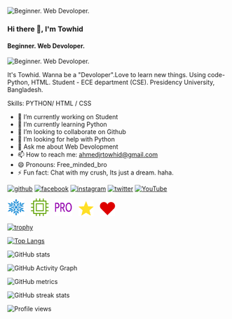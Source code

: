 ![Beginner. Web Devoloper.](https://scontent.fdac140-1.fna.fbcdn.net/v/t39.30808-6/326357926_1844370495937457_5079604706829497413_n.jpg?stp=dst-jpg_p720x720&_nc_cat=106&ccb=1-7&_nc_sid=e3f864&_nc_eui2=AeG77ayffqIle132Y5KcO6wU3t-vFep2Lkje368V6nYuSMobHZO3YZ4m-5ZDGJ_QITEDOT3UNDp4JyG2zr_HYSSQ&_nc_ohc=hFqL8q8lb5AAX96jzHg&_nc_ht=scontent.fdac140-1.fna&oh=00_AfAq1lSH0ih-qyXGy2EHnucKy6uI3mIo-M2aOB-fl7fBJg&oe=63F10E49)


### Hi there 👋, I'm Towhid
#### Beginner. Web Devoloper.
![Beginner. Web Devoloper.](https://scontent.fdac140-1.fna.fbcdn.net/v/t39.30808-6/326357926_1844370495937457_5079604706829497413_n.jpg?stp=dst-jpg_p720x720&_nc_cat=106&ccb=1-7&_nc_sid=e3f864&_nc_eui2=AeG77ayffqIle132Y5KcO6wU3t-vFep2Lkje368V6nYuSMobHZO3YZ4m-5ZDGJ_QITEDOT3UNDp4JyG2zr_HYSSQ&_nc_ohc=hFqL8q8lb5AAX96jzHg&_nc_ht=scontent.fdac140-1.fna&oh=00_AfAq1lSH0ih-qyXGy2EHnucKy6uI3mIo-M2aOB-fl7fBJg&oe=63F10E49)

It's Towhid. Wanna be a "Devoloper".Love to learn new things. Using code- Python, HTML. Student - ECE department (CSE). Presidency University, Bangladesh.

Skills: PYTHON/ HTML / CSS

- 🔭 I’m currently working on Student 
- 🌱 I’m currently learning Python 
- 👯 I’m looking to collaborate on Github 
- 🤔 I’m looking for help with Python 
- 💬 Ask me about Web Devolopment 
- 📫 How to reach me: ahmedjrtowhid@gmail.com 
- 😄 Pronouns: Free_minded_bro 
- ⚡ Fun fact: Chat with my crush, Its just a dream. haha.  


[<img src='https://cdn.jsdelivr.net/npm/simple-icons@3.0.1/icons/github.svg' alt='github' height='40'>](https://github.com/https://github.com/Md-towhidul-Islam-871)  [<img src='https://cdn.jsdelivr.net/npm/simple-icons@3.0.1/icons/facebook.svg' alt='facebook' height='40'>](https://www.facebook.com/https://www.facebook.com/towhidulislamjonior.towhid/)  [<img src='https://cdn.jsdelivr.net/npm/simple-icons@3.0.1/icons/instagram.svg' alt='instagram' height='40'>](https://www.instagram.com/https://instagram.com/jr_towhid?igshid=ZDdkNTZiNTM=/)  [<img src='https://cdn.jsdelivr.net/npm/simple-icons@3.0.1/icons/twitter.svg' alt='twitter' height='40'>](https://twitter.com/https://mobile.twitter.com/MDTowhi80294921)  [<img src='https://cdn.jsdelivr.net/npm/simple-icons@3.0.1/icons/youtube.svg' alt='YouTube' height='40'>](https://www.youtube.com/channel/https://www.youtube.com/channel/UCVLrnYBiS6GL6JVG5AdC9fA)  

<a href='https://archiveprogram.github.com/'><img src='https://raw.githubusercontent.com/acervenky/animated-github-badges/master/assets/acbadge.gif' width='40' height='40'></a> <a href='https://docs.github.com/en/developers'><img src='https://raw.githubusercontent.com/acervenky/animated-github-badges/master/assets/devbadge.gif' width='40' height='40'></a> <a href='https://github.com/pricing'><img src='https://raw.githubusercontent.com/acervenky/animated-github-badges/master/assets/pro.gif' width='40' height='40'></a> <a href='https://stars.github.com/'><img src='https://raw.githubusercontent.com/acervenky/animated-github-badges/master/assets/starbadge.gif' width='35' height='35'></a> <a href='https://docs.github.com/en/github/supporting-the-open-source-community-with-github-sponsors'><img src='https://raw.githubusercontent.com/acervenky/animated-github-badges/master/assets/sponsorbadge.gif' width='35' height='35'></a> 

[![trophy](https://github-profile-trophy.vercel.app/?username=https://github.com/Md-towhidul-Islam-871)](https://github.com/ryo-ma/github-profile-trophy)

[![Top Langs](https://github-readme-stats.vercel.app/api/top-langs/?username=https://github.com/Md-towhidul-Islam-871)](https://github.com/anuraghazra/github-readme-stats)

![GitHub stats](https://github-readme-stats.vercel.app/api?username=https://github.com/Md-towhidul-Islam-871&show_icons=true&count_private=true)  

![GitHub Activity Graph](https://activity-graph.herokuapp.com/graph?username=https://github.com/Md-towhidul-Islam-871)  

![GitHub metrics](https://metrics.lecoq.io/https://github.com/Md-towhidul-Islam-871)  

![GitHub streak stats](https://streak-stats.demolab.com/?user=https://github.com/Md-towhidul-Islam-871)  

![Profile views](https://gpvc.arturio.dev/https://github.com/Md-towhidul-Islam-871)  
